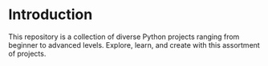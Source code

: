 # Introduction

This repository is a collection of diverse Python projects ranging from beginner to advanced levels. Explore, learn, and create with this assortment of projects.
